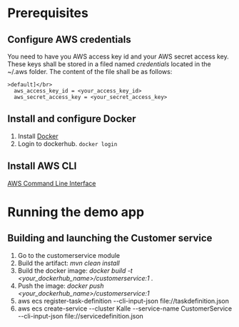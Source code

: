 # Prerequisites  #
## Configure AWS credentials ##
You need to have you AWS access key id and your AWS secret access key.
These keys shall be stored in a filed named *credentials* located in the ~/.aws folder.
The content of the file shall be as follows:

````
>default]</br>  
  aws_access_key_id = <your_access_key_id>  
  aws_secret_access_key = <your_secret_access_key>
````

## Install and configure Docker ##
1. Install [Docker](https://docs.docker.com)
2. Login to dockerhub. `docker login`

## Install AWS CLI ##
[AWS Command Line Interface](https://aws.amazon.com/cli/)


# Running the demo app #
## Building and launching the Customer service ##
1. Go to the customerservice module
2. Build the artifact: *mvn clean install*
3. Build the docker image: *docker build -t <your_dockerhub_name>/customerservice:1 .*
4. Push the image: *docker push <your_dockerhub_name>/customerservice:1*
5. aws ecs register-task-definition --cli-input-json file://taskdefinition.json
6. aws ecs create-service --cluster Kalle --service-name CustomerService  --cli-input-json file://servicedefinition.json

